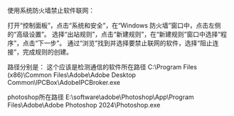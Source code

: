 使用系统防火墙禁止软件联网：

打开“控制面板”，点击“系统和安全”，在“Windows 防火墙”窗口中，点击左侧的“高级设置”。
选择“出站规则”，点击“新建规则”，在“新建规则”窗口中选择“程序”，点击“下一步”。
通过“浏览”找到并选择要禁止联网的软件，选择“阻止连接”，完成规则的创建。

路径分别是：
这个应该是检测通信的软件所在路径
C:\Program Files (x86)\Common Files\Adobe\Adobe Desktop Common\IPCBox\AdobeIPCBroker.exe

photoshop所在路径
E:\software\adobe\Photoshop\App\Program Files\Adobe\Adobe Photoshop 2024\Photoshop.exe
